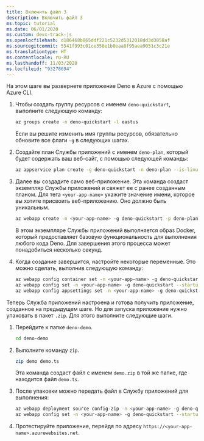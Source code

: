 ```yaml
---
title: Включить файл 3
description: Включить файл 3
ms.topic: tutorial
ms.date: 06/01/2020
ms.custom: devx-track-js
ms.openlocfilehash: d186468b865ddf221c5232d5312018dd3d3858af
ms.sourcegitcommit: 5541f993c01ce356e1b0eaa8f95aea9051c3c21e
ms.translationtype: HT
ms.contentlocale: ru-RU
ms.lasthandoff: 11/03/2020
ms.locfileid: "93278694"
---
```

На этом шаге вы развернете приложение Deno в Azure с помощью Azure CLI.

1. Чтобы создать группу ресурсов с именем `deno-quickstart`, выполните следующую команду:

    ```bash
    az groups create -n deno-quickstart -l eastus
    ```

    Если вы решите изменить имя группы ресурсов, обязательно обновите все флаги `-g` в следующих шагах.

1. Создайте план Службы приложений с именем `deno-plan`, который будет содержать ваш веб-сайт, с помощью следующей команды:

    ```bash
    az appservice plan create -g deno-quickstart -n deno-plan --is-linux
    ```

1. Далее вы создадите само веб-приложение. Эта команда создаст экземпляр Службы приложений и свяжет ее с ранее созданным планом. Для тега `<your-app-name>` укажите значение имени, которое вы хотите присвоить веб-приложению. Оно должно быть уникальным.

    ```bash
    az webapp create -n <your-app-name> -g deno-quickstart -p deno-plan -i anthonychu/azure-webapps-deno:1.0.2
    ```

    В этом экземпляре Службы приложений выполняется образ Docker, который предоставляет базовую функциональность для выполнения любого кода Deno. Для завершения этого процесса может понадобиться несколько секунд.

1. Когда создание завершится, настройте некоторые переменные. Это можно сделать, выполнив следующую команду:

    ```bash
    az webapp config container set -n <your-app-name> -g deno-quickstart -i anthonychu/azure-webapps-deno:1.0.2 -r 'https://index.docker.io' -u '' -p  '' -t true && \
    az webapp config set -n <your-app-name> -g deno-quickstart --startup-file '' && \
    az webapp config appsettings set -n <your-app-name> -g deno-quickstart --settings WEBSITE_RUN_FROM_PACKAGE=1 WEBSITES_ENABLE_APP_SERVICE_STORAGE=true
    ```

Теперь Служба приложений настроена и готова получить приложение, созданное на предыдущем шаге. Но для запуска приложение нужно упаковать в пакет `.zip`. Для этого выполните следующие шаги.

1. Перейдите к папке `deno-demo`.

    ```bash
    cd deno-demo
    ```

1. Выполните команду `zip`.

    ```bash
    zip demo demo.ts
    ```

    Эта команда создаст файл с именем `demo.zip` в той же папке, где находится файл `demo.ts`.

1. После упаковки можно передать файл в Службу приложений для выполнения:

    ```bash
    az webapp deployment source config-zip -n <your-app-name> -g deno-quickstart --src ./demo.zip && \
    az webapp config set -n <your-app-name> -g deno-quickstart --startup-file 'deno run --allow-net demo.ts'
    ```

1. Протестируйте приложение, перейдя по адресу `https://<your-app-name>.azurewebsites.net`.